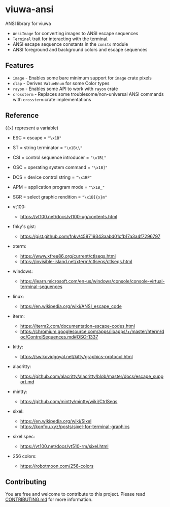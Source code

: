 # viuwa-ansi

ANSI library for viuwa

- `AnsiImage` for converting images to ANSI escape sequences
- `Terminal` trait for interacting with the terminal.
- ANSI escape sequence constants in the `consts` module
- ANSI foreground and background colors and escape sequences

## Features

- `image` - Enables some bare minimum support for `image` crate pixels
- `clap` - Derives `ValueEnum` for some Color types
- `rayon` - Enables some API to work with `rayon` crate
- `crossterm` - Replaces some troublesome/non-universal ANSI commands with `crossterm` crate implementations

## Reference

(`{x}` represent a variable)

- ESC = escape = `"\x1B"`
- ST = string terminator = `"\x1B\\"`
- CSI = control sequence introducer = `"\x1B["`
- OSC = operating system command = `"\x1B]"`
- DCS = device control string = `"\x1BP"`
- APM = application program mode = `"\x1B_"`
- SGR = select graphic rendition = `"\x1B[{x}m"`

- vt100:
  - <https://vt100.net/docs/vt100-ug/contents.html>
- fnky's gist:
  - <https://gist.github.com/fnky/458719343aabd01cfb17a3a4f7296797>
- xterm:
  - <https://www.xfree86.org/current/ctlseqs.html>
  - <https://invisible-island.net/xterm/ctlseqs/ctlseqs.html>
- windows:
  - <https://learn.microsoft.com/en-us/windows/console/console-virtual-terminal-sequences>
- linux:
  - <https://en.wikipedia.org/wiki/ANSI_escape_code>
- iterm:
  - <https://iterm2.com/documentation-escape-codes.html>
  - <https://chromium.googlesource.com/apps/libapps/+/master/hterm/doc/ControlSequences.md#OSC-1337>
- kitty:
  - <https://sw.kovidgoyal.net/kitty/graphics-protocol.html>
- alacritty:
  - <https://github.com/alacritty/alacritty/blob/master/docs/escape_support.md>
- mintty:
  - <https://github.com/mintty/mintty/wiki/CtrlSeqs>
- sixel:
  - <https://en.wikipedia.org/wiki/Sixel>
  - <https://konfou.xyz/posts/sixel-for-terminal-graphics>
- sixel spec:
  - <https://vt100.net/docs/vt510-rm/sixel.html>
- 256 colors:
  - <https://robotmoon.com/256-colors>

## Contributing

You are free and welcome to contribute to this project. Please read [CONTRIBUTING.md](../CONTRIBUTING.md) for more information.
